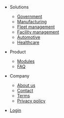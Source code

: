 - Solutions
  - [Government](cover.md)
  - [Manufacturing](quickstart.md)
  - [Fleet management](more-pages.md)
  - [Facility management](custom-navbar.md)
  - [Automotive](cover.md)
  - [Healthcare](cover.md)

- Product
  - [Modules](get-started.md)
  - [FAQ](faq.md)

- Company
  - [About us](quickstart.md)
  - [Contact](more-pages.md)
  - [Terms](custom-navbar.md)
  - [Privacy policy](cover.md)

- [Login](https://localhost:5001/Identity/Account/Login)
